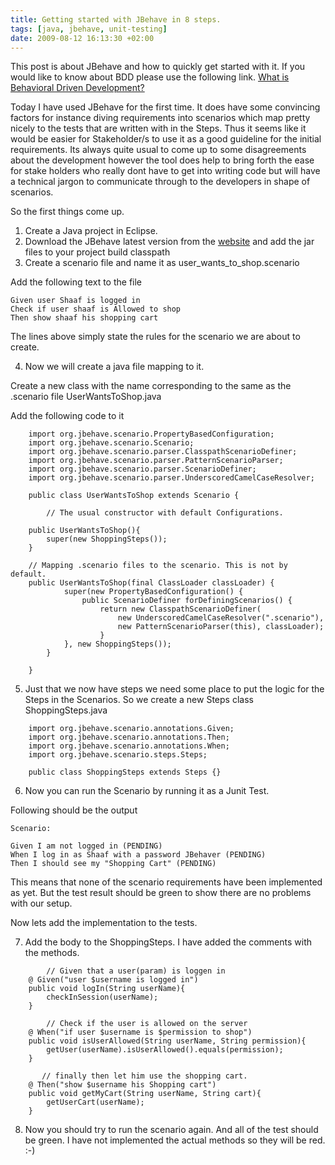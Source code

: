 ```yaml
---
title: Getting started with JBehave in 8 steps.
tags: [java, jbehave, unit-testing]
date: 2009-08-12 16:13:30 +02:00
---
```



This post is about JBehave and how to quickly get started with it. If you would like to know about BDD please use the following link.
[What is Behavioral Driven Development?](http://en.wikipedia.org/wiki/Behavior_Driven_Development)

Today I have used JBehave for the first time. It does have some convincing factors for instance diving requirements into scenarios which map pretty nicely to the tests that are written with in the Steps. Thus it seems like it would be easier for Stakeholder/s to use it as a good guideline for the initial requirements. Its always quite usual to come up to some disagreements about the development however the tool does help to bring forth the ease for stake holders who really dont have to get into writing code but will have a technical jargon to communicate through to the developers in shape of scenarios.

So the first things come up.
1. Create a Java project in Eclipse.
2. Download the JBehave latest version from the [website](http://jbehave.org/software/download/) and add the jar files to your project build classpath
3. Create a scenario file and name it as user_wants_to_shop.scenario

Add the following text to the file


	Given user Shaaf is logged in
	Check if user shaaf is Allowed to shop
	Then show shaaf his shopping cart


The lines above simply state the rules for the scenario we are about to create.

4. Now we will create a java file mapping to it.

Create a new class with the name corresponding to the same as the .scenario file
UserWantsToShop.java

Add the following code to it

```
	import org.jbehave.scenario.PropertyBasedConfiguration;
	import org.jbehave.scenario.Scenario;
	import org.jbehave.scenario.parser.ClasspathScenarioDefiner;
	import org.jbehave.scenario.parser.PatternScenarioParser;
	import org.jbehave.scenario.parser.ScenarioDefiner;
	import org.jbehave.scenario.parser.UnderscoredCamelCaseResolver;

	public class UserWantsToShop extends Scenario {

        // The usual constructor with default Configurations.

	public UserWantsToShop(){
		super(new ShoppingSteps());
	}

	// Mapping .scenario files to the scenario. This is not by default.
	public UserWantsToShop(final ClassLoader classLoader) {
        	super(new PropertyBasedConfiguration() {
            	public ScenarioDefiner forDefiningScenarios() {
                	return new ClasspathScenarioDefiner(
                    	new UnderscoredCamelCaseResolver(".scenario"),
                    	new PatternScenarioParser(this), classLoader);
            		}
        	}, new ShoppingSteps());
    	}

	}
```

5. Just that we now have steps we need some place to put the logic for the Steps in the Scenarios. So we create a new Steps class ShoppingSteps.java

```
	import org.jbehave.scenario.annotations.Given;
	import org.jbehave.scenario.annotations.Then;
	import org.jbehave.scenario.annotations.When;
	import org.jbehave.scenario.steps.Steps;

	public class ShoppingSteps extends Steps {}
```

6. Now you can run the Scenario by running it as a Junit Test.

Following should be the output

	Scenario:

	Given I am not logged in (PENDING)
	When I log in as Shaaf with a password JBehaver (PENDING)
	Then I should see my "Shopping Cart" (PENDING)


This means that none of the scenario requirements have been implemented as yet. But the test result should be green to show there are no problems with our setup.

Now lets add the implementation to the tests.

7. Add the body to the ShoppingSteps. I have added the comments with the methods.

```
        // Given that a user(param) is loggen in
	@ Given("user $username is logged in")
	public void logIn(String userName){
		checkInSession(userName);
	}

        // Check if the user is allowed on the server
	@ When("if user $username is $permission to shop")
	public void isUserAllowed(String userName, String permission){
		getUser(userName).isUserAllowed().equals(permission);
	}

       // finally then let him use the shopping cart.
	@ Then("show $username his Shopping cart")
	public void getMyCart(String userName, String cart){
		getUserCart(userName);
	}
```


8. Now you should try to run the scenario again. And all of the test should be green. I have not implemented the actual methods so they will be red. :-)
